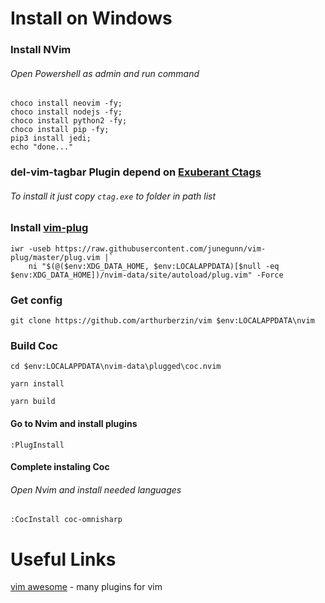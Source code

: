 # Install on Windows

### Install NVim
###### Open Powershell as admin and run command
```
choco install neovim -fy;
choco install nodejs -fy;
choco install python2 -fy;
choco install pip -fy;
pip3 install jedi;
echo "done..."
```
### del-vim-tagbar Plugin depend on [Exuberant Ctags](https://ctags.sourceforge.net/)
###### To install it just copy `ctag.exe` to folder in path list
     
### Install [vim-plug](https://github.com/junegunn/vim-plug)

```
iwr -useb https://raw.githubusercontent.com/junegunn/vim-plug/master/plug.vim |`
    ni "$(@($env:XDG_DATA_HOME, $env:LOCALAPPDATA)[$null -eq $env:XDG_DATA_HOME])/nvim-data/site/autoload/plug.vim" -Force
```

### Get config

```
git clone https://github.com/arthurberzin/vim $env:LOCALAPPDATA\nvim
```

### Build Coc
```
cd $env:LOCALAPPDATA\nvim-data\plugged\coc.nvim
```
```
yarn install
```
```
yarn build
```
#### Go to Nvim and install plugins
```
:PlugInstall
```
#### Complete instaling Coc

###### Open Nvim and install needed languages
```
:CocInstall coc-omnisharp
```


# Useful Links

[vim awesome](https://vimawesome.com/) - many plugins for vim

